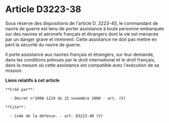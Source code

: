# Article D3223-38

Sous réserve des dispositions de l'article D. 3223-40, le commandant de navire de guerre est tenu de porter assistance à
toute personne embarquée sur des navires et aéronefs français et étrangers dont la vie est menacée par un danger grave et
imminent. Cette assistance ne doit pas mettre en péril la sécurité du navire de guerre. 

Il porte assistance aux navires français et étrangers, sur leur demande, dans les conditions prévues par le droit
international et le droit français, dans la mesure où cette assistance est compatible avec l'exécution de sa mission.

**Liens relatifs à cet article**

	**Créé par**:

	  - Décret n°2008-1219 du 25 novembre 2008 - art. (V)

	**Cite**:

	  - Code de la défense. - art. D3223-40 (V)
